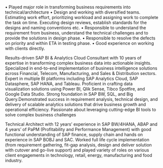 •	Played major role in transforming business requirements into technical/architecture 
•	Design and working with diversified teams. Estimating work effort, prioritizing workload and assigning work to complete the task on time. Executing design reviews, establish standards for the designs and naming conventions etc.
•	Responsible to understand the requirement from business, understand the technical challenges and to provide the solutions in design phase.
•	Responsible to resolve the defects on priority and within ETA in testing phase.
•	Good experience on working with clients directly.


Results-driven SAP BI & Analytics Cloud Consultant with 10 years of expertise in transforming complex business data into actionable insights. 
Specialized in end-to-end implementation of business intelligence solutions across Financial, Telecom, Manufacturing, and Sales & Distribution sectors.
Expert in multiple BI platforms including SAP Analytics Cloud, SAP Datasphere, SAP HANA, and Tableau. Proficient in crafting data visualization solutions using Power BI,
Qlik Sense, Tibco Spotfire, and Google Data Studio. Strong foundation in SAP BW, SQL, and Big Query.Demonstrated success in requirement analysis, technical design, 
and delivery of scalable analytics solutions that drive business growth and operational efficiency. 
Passionate about leveraging cutting-edge BI tools to solve complex business challenges


Technical Architect with 12 years’ experience in SAP BW/4HANA, ABAP and 4 years’ of PaPM (Profitability and Performance Management) with good functional understanding of
SAP finance, supply chain and hands on experience in SAP BOBJ and SAC.
Worked full life cycle implementation (from requirement gathering, fit-gap analysis, design and deliver solution with cutover and go-live support)
and played variety of roles on various client engagements in technology, retail, energy, manufacturing and food industry.
